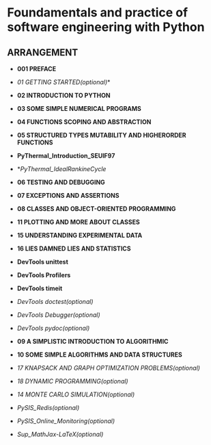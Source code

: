 
# Foundamentals and practice of software engineering with Python

## ARRANGEMENT

* **001 PREFACE**

* *01 GETTING STARTED(optional)**

* **02 INTRODUCTION TO PYTHON**

* **03 SOME SIMPLE NUMERICAL PROGRAMS**

* **04 FUNCTIONS SCOPING AND ABSTRACTION**

* **05 STRUCTURED TYPES MUTABILITY AND HIGHERORDER FUNCTIONS**

* **PyThermal_Introduction_SEUIF97**

* **PyThermal_IdealRankineCycle*

* **06 TESTING AND DEBUGGING**

* **07 EXCEPTIONS AND ASSERTIONS**

* **08 CLASSES AND OBJECT-ORIENTED PROGRAMMING**

* **11 PLOTTING AND MORE ABOUT CLASSES**

* **15 UNDERSTANDING EXPERIMENTAL DATA**

* **16 LIES DAMNED LIES AND STATISTICS**

* **DevTools unittest**

* **DevTools Profilers**

* **DevTools timeit**

* *DevTools doctest(optional)*

* *DevTools Debugger(optional)*

* *DevTools pydoc(optional)*

* **09 A SIMPLISTIC INTRODUCTION TO ALGORITHMIC**

* **10 SOME SIMPLE ALGORITHMS AND DATA STRUCTURES**

* *17 KNAPSACK AND GRAPH OPTIMIZATION PROBLEMS(optional)*

* *18 DYNAMIC PROGRAMMING(optional)*

* *14 MONTE CARLO SIMULATION(optional)*

* *PySIS_Redis(optional)*

* *PySIS_Online_Monitoring(optional)*


* *Sup_MathJax-LaTeX(optional)*



